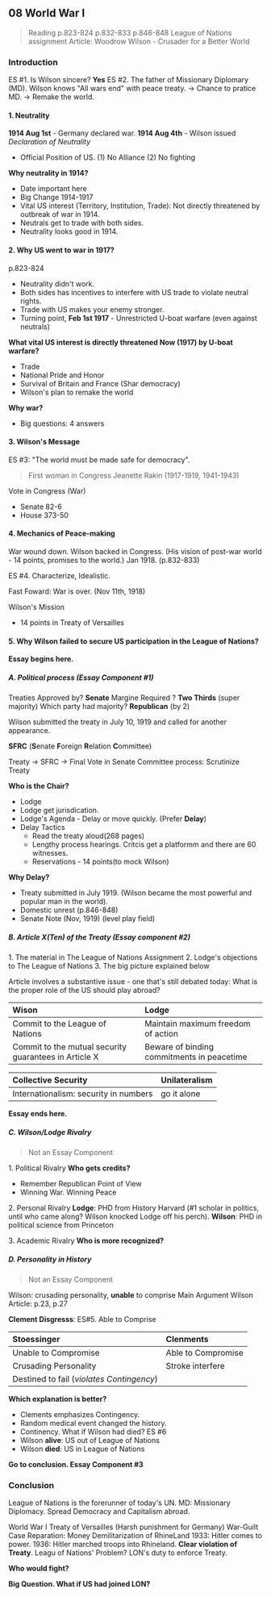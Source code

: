 ## 08 World War I

>Reading
p.823-824
p.832-833
p.846-848
League of Nations assignment
Article: Woodrow Wilson - Crusader for a Better World

### Introduction
ES #1. Is Wilson sincere? **Yes**
ES #2. The father of Missionary Diplomary (MD).
Wilson knows "All wars end" with peace treaty. $\to$ Chance to pratice MD. $\to$ Remake the world.

#### 1. Neutrality
**1914 Aug 1st** - Germany declared war.
**1914 Aug 4th** - Wilson issued _Declaration of Neutrality_
  + Official Position of US. (1) No Alliance (2) No fighting

**Why neutrality in 1914?**
+ Date important here
+ Big Change 1914-1917
+ Vital US interest (Territory, Institution, Trade): Not directly threatened by outbreak of war in 1914.
+ Neutrals get to trade with both sides.
+ Neutrality looks good in 1914.

#### 2. Why US went to war in 1917?
p.823-824
+ Neutrality didn't work.
+ Both sides has incentives to interfere with US trade to violate neutral rights.
+ Trade with US makes your enemy stronger.
+ Turning point, **Feb 1st 1917** - Unrestricted U-boat warfare (even against neutrals)

**What vital US interest is directly threatened Now (1917) by U-boat warfare?**
+ Trade
+ National Pride and Honor
+ Survival of Britain and France (Shar democracy)
+ Wilson's plan to remake the world

**Why war?**
+ Big questions: 4 answers

#### 3. Wilson's Message
ES #3: "The world must be made safe for democracy".

>First woman in Congress
Jeanette Rakin (1917-1919, 1941-1943)

Vote in Congress (War)
+ Senate 82-6
+ House 373-50

#### 4. Mechanics of Peace-making
War wound down.
Wilson backed in Congress. (His vision of post-war world - 14 points, promises to the world.)
Jan 1918. (p.832-833)

ES #4. Characterize, Idealistic.

Fast Foward: War is over. (Nov 11th, 1918)

Wilson's Mission
+ 14 points in Treaty of Versailles

#### 5. Why Wilson failed to secure US participation in the League of Nations?
**Essay begins here.**

##### A. Political process (Essay Component #1)
Treaties Approved by? **Senate**
Margine Required ? **Two Thirds** (super majority)
Which party had majority? **Republican** (by 2)

Wilson submitted the treaty in July 10, 1919 and called for another appearance.

**SFRC** (**S**enate **F**oreign **R**elation **C**ommittee)

Treaty $\to$ SFRC $\to$ Final Vote in Senate
Committee process: Scrutinize Treaty

**Who is the Chair?**
+ Lodge
+ Lodge get jurisdication.
+ Lodge's Agenda -  Delay or move quickly. (Prefer **Delay**)
+ Delay Tactics
  + Read the treaty aloud(268 pages)
  + Lengthy process hearings. Critcis get a platformm and there are 60 witnesses.
  + Reservations - 14 points(to mock Wilson)

**Why Delay?**
+ Treaty submitted in July 1919. (Wilson became the most powerful and popular man in the world).
+ Domestic unrest (p.846-848)
+ Senate Note (Nov, 1919) (level play field)

##### B. Article X(Ten) of the Treaty (Essay component #2)
1\. The material in The League of Nations Assignment
2\. Lodge's objections to The League of Nations
3\. The big picture explained below

Article involves a substantive issue - one that's still debated today:
What is the proper role of the US should play abroad?

| Wison | Lodge |
:-------|:------|
| Commit to the League of Nations | Maintain maximum freedom of action
| Commit to the mutual security guarantees in Article X | Beware of binding commitments in peacetime|

| Collective Security | Unilateralism |
:-------|:------|
| Internationalism: security in numbers | go it alone |

**Essay ends here.**

##### C. Wilson/Lodge Rivalry
>Not an Essay Component

1\. Political Rivalry
**Who gets credits?**
+ Remember Republican Point of View
+ Winning War. Winning Peace

2\. Personal Rivalry
**Lodge**: PHD from History Harvard (#1 scholar in politics, until who came along? Wilson knocked Lodge off his perch).
**Wilson**: PHD in political science from Princeton

3\. Academic Rivalry
**Who is more recognized?**

##### D. Personality in History
>Not an Essay Component

Wilson: crusading personality, **unable** to comprise
Main Argument
Wilson Article: p.23, p.27

**Clement Disgresss**: ES#5. Able to Comprise

| Stoessinger | Clenments |
:-------|:------|
| Unable to Compromise | Able to Compromise |
| Crusading Personality | Stroke interfere |
| Destined to fail (_violates Contingency_)| |

**Which explanation is better?**
+ Clements emphasizes Contingency.
+ Random medical event changed the history.
+ Continency. What if Wilson had died? ES #6
+ Wilson **alive**: US out of League of Nations
+ Wilson **died**: US in League of Nations

**Go to conclusion. Essay Component #3**

### Conclusion
League of Nations is the forerunner of today's UN.
MD: Missionary Diplomacy. Spread Democracy and Capitalism abroad.

World War I
Treaty of Versailles (Harsh punishment for Germany)
War-Guilt Case
Reparation: Money
Demilitarization of RhineLand
1933: Hitler comes to power.
1936: Hitler marched troops into Rhineland. **Clear violation of Treaty**.
Leagu of Nations' Problem? LON's duty to enforce Treaty.

**Who would fight?**

**Big Question. What if US had joined LON?**
